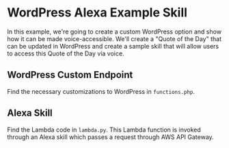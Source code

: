 # WordPress Alexa Example Skill
In this example, we're going to create a custom WordPress option and show how it can be made voice-accessible. We'll create a "Quote of the Day" that can be updated in WordPress and create a sample skill that will allow users to access this Quote of the Day via voice.

## WordPress Custom Endpoint
Find the necessary customizations to WordPress in `functions.php`.

## Alexa Skill
Find the Lambda code in `lambda.py`. This Lambda function is invoked through an Alexa skill which passes a request through AWS API Gateway.
